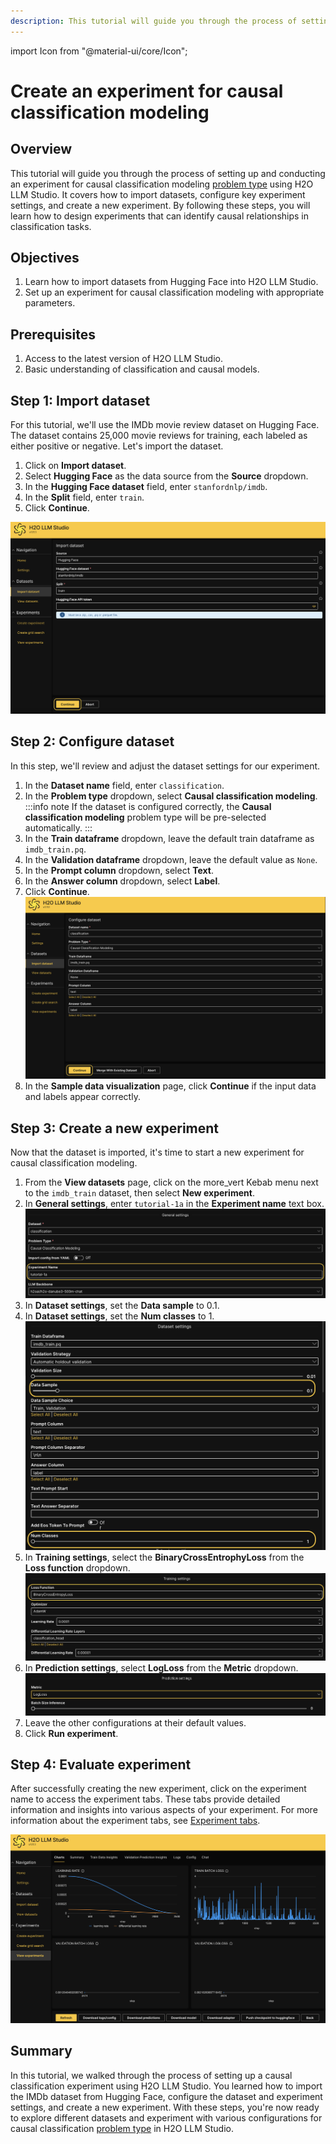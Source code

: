 ```yaml
---
description: This tutorial will guide you through the process of setting up and conducting an experiment for causal classification modeling using H2O LLM Studio. It covers how to import datasets, configure key experiment settings, and create a new experiment.
---
```


import Icon from "@material-ui/core/Icon";

# Create an experiment for causal classification modeling

## Overview

This tutorial will guide you through the process of setting up and conducting an experiment for causal classification modeling [problem type](../../guide/experiments/supported-problem-types.md) using H2O LLM Studio. It covers how to import datasets, configure key experiment settings, and create a new experiment. By following these steps, you will learn how to design experiments that can identify causal relationships in classification tasks.

## Objectives

1. Learn how to import datasets from Hugging Face into H2O LLM Studio.
2. Set up an experiment for causal classification modeling with appropriate parameters.

## Prerequisites

1. Access to the latest version of H2O LLM Studio.
2. Basic understanding of classification and causal models.

## Step 1: Import dataset

For this tutorial, we'll use the IMDb movie review dataset on Hugging Face. The dataset contains 25,000 movie reviews for training, each labeled as either positive or negative. Let's import the dataset.

1. Click on **Import dataset**.
2. Select **Hugging Face** as the data source from the **Source** dropdown. 
3. In the **Hugging Face dataset** field, enter `stanfordnlp/imdb`.
4. In the **Split** field, enter `train`.
5. Click **Continue**.

![Import dataset](import-dataset.png)

## Step 2: Configure dataset

In this step, we'll review and adjust the dataset settings for our experiment.

1. In the **Dataset name** field, enter `classification`.
2. In the **Problem type** dropdown, select **Causal classification modeling**.
 :::info note
 If the dataset is configured correctly, the **Causal classification modeling** problem type will be pre-selected automatically.
 :::
3. In the **Train dataframe** dropdown, leave the default train dataframe as `imdb_train.pq`.
4. In the **Validation dataframe** dropdown, leave the default value as `None`. 
5. In the **Prompt column** dropdown, select **Text**.
6. In the **Answer column** dropdown, select **Label**.
7. Click **Continue**.
![Configure dataset](configure-dataset.png)
8. In the **Sample data visualization** page, click **Continue** if the input data and labels appear correctly.

## Step 3: Create a new experiment

Now that the dataset is imported, it's time to start a new experiment for causal classification modeling.

1. From the **View datasets** page, click on the <Icon>more_vert</Icon> Kebab menu next to the `imdb_train` dataset, then select **New experiment**. 
2. In **General settings**, enter `tutorial-1a` in the **Experiment name** text box.
 ![Experiment name](experiment-name.png)
3. In **Dataset settings**, set the **Data sample** to 0.1.
4. In **Dataset settings**, set the **Num classes** to 1.
 ![dataset settings](dataset-settings.png)
5. In **Training settings**, select the **BinaryCrossEntrophyLoss** from the **Loss function** dropdown. 
 ![training settings](training-settings.png)
6. In **Prediction settings**, select **LogLoss** from the **Metric** dropdown.
 ![prediction settings](prediction-settings.png)
7. Leave the other configurations at their default values.
8. Click **Run experiment**. 

## Step 4: Evaluate experiment

After successfully creating the new experiment, click on the experiment name to access the experiment tabs. These tabs provide detailed information and insights into various aspects of your experiment. For more information about the experiment tabs, see [Experiment tabs](../../guide/experiments/view-an-experiment.md#experiment-tabs).

![Evaluate experiment](evaluate-experiment.png)

## Summary

In this tutorial, we walked through the process of setting up a causal classification experiment using H2O LLM Studio. You learned how to import the IMDb dataset from Hugging Face, configure the dataset and experiment settings, and create a new experiment. With these steps, you're now ready to explore different datasets and experiment with various configurations for causal classification [problem type](../../guide/experiments/supported-problem-types.md) in H2O LLM Studio.

